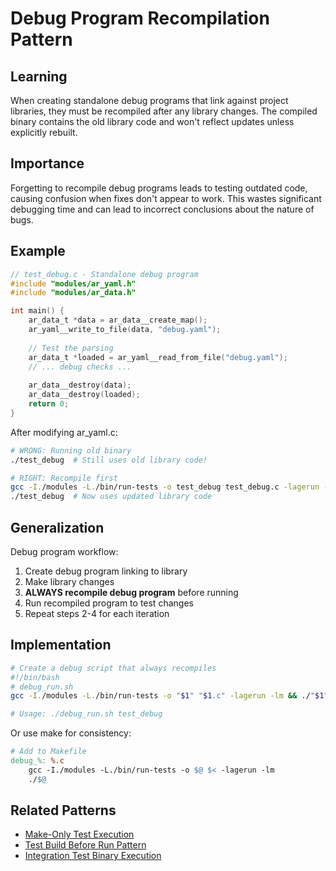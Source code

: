 # Debug Program Recompilation Pattern

## Learning
When creating standalone debug programs that link against project libraries, they must be recompiled after any library changes. The compiled binary contains the old library code and won't reflect updates unless explicitly rebuilt.

## Importance
Forgetting to recompile debug programs leads to testing outdated code, causing confusion when fixes don't appear to work. This wastes significant debugging time and can lead to incorrect conclusions about the nature of bugs.

## Example
```c
// test_debug.c - Standalone debug program
#include "modules/ar_yaml.h"
#include "modules/ar_data.h"

int main() {
    ar_data_t *data = ar_data__create_map();
    ar_yaml__write_to_file(data, "debug.yaml");
    
    // Test the parsing
    ar_data_t *loaded = ar_yaml__read_from_file("debug.yaml");
    // ... debug checks ...
    
    ar_data__destroy(data);
    ar_data__destroy(loaded);
    return 0;
}
```

After modifying ar_yaml.c:
```bash
# WRONG: Running old binary
./test_debug  # Still uses old library code!

# RIGHT: Recompile first
gcc -I./modules -L./bin/run-tests -o test_debug test_debug.c -lagerun -lm
./test_debug  # Now uses updated library code
```

## Generalization
Debug program workflow:
1. Create debug program linking to library
2. Make library changes
3. **ALWAYS recompile debug program** before running
4. Run recompiled program to test changes
5. Repeat steps 2-4 for each iteration

## Implementation
```bash
# Create a debug script that always recompiles
#!/bin/bash
# debug_run.sh
gcc -I./modules -L./bin/run-tests -o "$1" "$1.c" -lagerun -lm && ./"$1"

# Usage: ./debug_run.sh test_debug
```

Or use make for consistency:
```makefile
# Add to Makefile
debug_%: %.c
	gcc -I./modules -L./bin/run-tests -o $@ $< -lagerun -lm
	./$@
```

## Related Patterns
- [Make-Only Test Execution](make-only-test-execution.md)
- [Test Build Before Run Pattern](test-build-before-run-pattern.md)
- [Integration Test Binary Execution](integration-test-binary-execution.md)